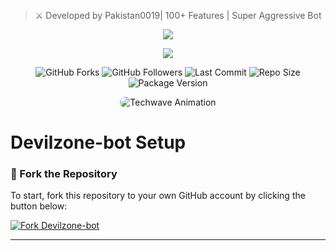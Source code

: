 
> ⚔️ Developed by Pakistan0019| 100+ Features | Super Aggressive Bot
</div>

<p align="center">
  <img src="https://i.imgur.com/LyHic3i.gif" />
</p>

<p align="center">
  <img src="https://files.catbox.moe/bxqan2.png" />
</p>

<!-- 📊 STATS & HERO ANIMATION (Updated Colors) -->
<div align="center">

  <!-- GitHub Stats Badges with new color palette -->
  <p>
    <img src="https://img.shields.io/github/forks/Devilzone-bot/Arslan-Ai?style=flat&color=1E88E5&logo=github&logoColor=white&label=Forks" alt="GitHub Forks" />
    <img src="https://img.shields.io/github/followers/Devilzone-bot?style=flat&color=43A047&logo=github&logoColor=white&label=Followers" alt="GitHub Followers" />
    <img src="https://img.shields.io/github/last-commit/Devilzone-bot/Arslan-Ai?style=flat&color=8E24AA&logo=git&logoColor=white&label=Last%20Commit" alt="Last Commit" />
    <img src="https://img.shields.io/github/repo-size/Devilzone-bot/Arslan-Ai?style=flat&color=0097A7&logo=database&logoColor=white&label=Repo%20Size" alt="Repo Size" />
    <img src="https://img.shields.io/github/package-json/v/Devilzone-bot/Arslan-Ai?style=flat&color=F57C00&logo=npm&logoColor=white&label=Version" alt="Package Version" />
  </p>

  <!-- Hero GIF with updated border & hover effect -->
  <p>
    <img src="https://i.imgur.com/LyHic3i.gif" alt="Techwave Animation" style="max-width:100%; border-radius:16px; transition: transform 0.3s ease-in-out;" onmouseover="this.style.transform='scale(1.08)'" onmouseout="this.style.transform='scale(1)'" />
  </p>

</div>

# Devilzone-bot Setup

### 🚀 Fork the Repository

To start, fork this repository to your own GitHub account by clicking the button below:

<a href="https://github.com/Devilzone-bot/Devilzone-Bot/fork"><img src="https://img.shields.io/github/forks/Devilzone-bot/Devilzone-bot?style=for-the-badge&logo=github&color=4c1&label=Fork%20Devilzone-bot" alt="Fork Devilzone-bot" /></a>

---
